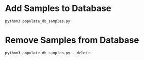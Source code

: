 # Add Samples to Database

```
python3 populate_db_samples.py
```

# Remove Samples from Database

```
python3 populate_db_samples.py --delete
```
